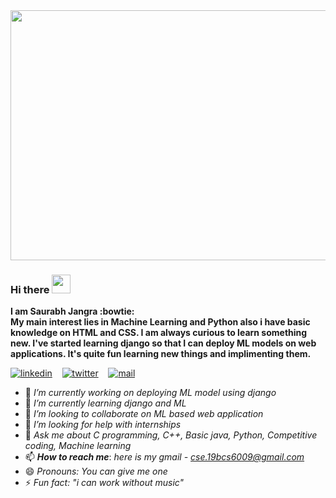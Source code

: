 
<img width="950" height="400" src="https://media.giphy.com/media/L8K62iTDkzGX6/giphy.gif">


### Hi there <img src="https://raw.githubusercontent.com/MartinHeinz/MartinHeinz/master/wave.gif" width="30px"> 
**I am Saurabh Jangra :bowtie:<br>
My main interest lies in Machine Learning and Python also i have basic knowledge on HTML and CSS. I am always curious to learn something new.
I've started learning django so that I can deploy ML models on web applications. It's quite fun learning new things and implimenting them.**<br>

[![linkedin](https://github.com/arpit-dwivedi/arpit-dwivedi.github.io/blob/master/assets/img/Webp.net-resizeimage.png)](https://www.linkedin.com/in/saurabh-jangra-84a092202/)&nbsp;&nbsp;&nbsp;&nbsp;[![twitter](https://github.com/arpit-dwivedi/arpit-dwivedi.github.io/blob/master/assets/img/ttt.png)](https://twitter.com/saurabh23500653)&nbsp;&nbsp;&nbsp;&nbsp;[![mail](https://github.com/arpit-dwivedi/arpit-dwivedi/blob/master/m1.png)](mailto:cse.19bcs6009@gmail.com)

- 🔭 *I’m currently working on deploying ML model using django*
- 🌱 *I’m currently learning django and ML*
- 👯 *I’m looking to collaborate on ML based web application*
- 🤔 *I’m looking for help with internships*
- 💬 *Ask me about C programming, C++, Basic java, Python, Competitive coding, Machine learning*
- 📫 ***How to reach me***: *here is my gmail - cse.19bcs6009@gmail.com*
- 😄 *Pronouns: You can give me one*
- ⚡ *Fun fact: "i can work without music"*
